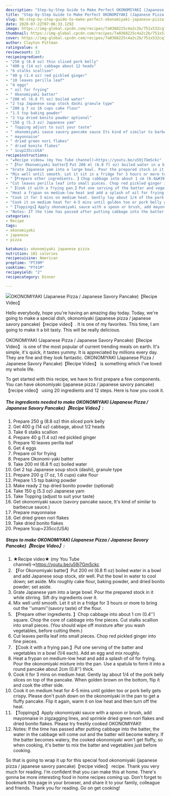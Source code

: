 ```yaml
---
description: "Step-by-Step Guide to Make Perfect OKONOMIYAKI (Japanese Pizza / Japanese Savory Pancake)【Recipe Video】"
title: "Step-by-Step Guide to Make Perfect OKONOMIYAKI (Japanese Pizza / Japanese Savory Pancake)【Recipe Video】"
slug: 96-step-by-step-guide-to-make-perfect-okonomiyaki-japanese-pizza-japanese-savory-pancakerecipe-video
date: 2020-07-22T07:06:33.129Z
image: https://img-global.cpcdn.com/recipes/7a0368225c4a2c2b/751x532cq70/okonomiyaki-japanese-pizza-japanese-savory-pancakerecipe-video-recipe-main-photo.jpg
thumbnail: https://img-global.cpcdn.com/recipes/7a0368225c4a2c2b/751x532cq70/okonomiyaki-japanese-pizza-japanese-savory-pancakerecipe-video-recipe-main-photo.jpg
cover: https://img-global.cpcdn.com/recipes/7a0368225c4a2c2b/751x532cq70/okonomiyaki-japanese-pizza-japanese-savory-pancakerecipe-video-recipe-main-photo.jpg
author: Clayton Pittman
ratingvalue: 4
reviewcount: 13
recipeingredient:
- "250 g (8.8 oz) thin sliced pork belly"
- "400 g (14 oz) cabbage about 12 heads"
- "6 stalks scallion"
- "40 g (1.4 oz) red pickled ginger"
- "10 leaves perilla leaf"
- "4 eggs"
- " oil for frying"
- " Okonomiyaki batter"
- "200 ml (6.8 fl oz) boiled water"
- "2 tsp Japanese soup stock dashi granule type"
- "200 g 7 oz 16 cups cake flour"
- "1.5 tsp baking powder"
- "2 tsp dried bonito powder optional"
- "150 g (5.3 oz) Japanese yam"
- " Topping adjust to suit your taste"
- " okonomiyaki sauce savory pancake sauce Its kind of similar to barbecue sauce"
- " mayonnaise"
- " dried green nori flakes"
- " dried bonito flakes"
- " 1cup235ccUSA"
recipeinstructions:
- "★Recipe video★ (my You Tube channel)→https://youtu.be/u59j7GmSckc"
- "【For Okonomiyaki batter】Put 200 ml (6.8 fl oz) boiled water in a bowl and add Japanese soup stock, stir well. Put the bowl in water to cool down; set aside. Mix roughly cake flour, baking powder, and dried bonito powder; set aside."
- "Grate Japanese yam into a large bowl. Pour the prepared stock in it while stirring. Sift dry ingredients over it."
- "Mix well until smooth. Let it sit in a fridge for 3 hours or more to bring out the &#39;&#39;umami&#39;&#39;(savory taste) of the flour."
- "【Prepare other ingredients. 】Chop cabbage into about 1 cm (0.4&#39;&#39;) square. Chop the core of cabbage into fine pieces. Cut stalks scallion into small pieces. (You should wipe off moisture after you wash vegetables, before cutting them.)"
- "Cut leaves perilla leaf into small pieces. Chop red pickled ginger into fine pieces."
- "【Cook it with a frying pan.】Put one serving of the batter and vegetables in a bowl (1/4 each). Add an egg and mix roughly."
- "Heat a frypan on medium-low heat and add a splash of oil for frying. Pour the okonomiyaki mixture into the pan. Use a spatula to form it into a round pancake about 2cm (0.8&#39;&#39;) thick."
- "Cook it for 3 mins on medium heat. Gently lay about 1/4 of the pork belly slices on top of the pancake. When golden brown on the bottom, flip it and cook the other side."
- "Cook it on medium heat for 4-5 mins until golden too or pork belly gets crispy. Please don&#39;t push down on the okonomiyaki in the pan to get a fluffy pancake. Flip it again, warm it on low heat and then turn off the heat."
- "【Toppings】Apply okonomiyaki sauce with a spoon or brush, add mayonnaise in zigzagging lines, and sprinkle dried green nori flakes and dried bonito flakes. Please try freshly cooked OKONOMIYAKI!"
- "Notes: If the time has passed after putting cabbage into the batter, the water in the cabbage will come out and the batter will become watery. If the batter becomes watery, the cooked okonomiyaki won&#39;t get fluffy, so when cooking, it&#39;s better to mix the batter and vegetables just before cooking."
categories:
- Recipe
tags:
- okonomiyaki
- japanese
- pizza

katakunci: okonomiyaki japanese pizza 
nutrition: 181 calories
recipecuisine: American
preptime: "PT39M"
cooktime: "PT41M"
recipeyield: "2"
recipecategory: Dinner

---
```



![OKONOMIYAKI (Japanese Pizza / Japanese Savory Pancake)【Recipe Video】](https://img-global.cpcdn.com/recipes/7a0368225c4a2c2b/751x532cq70/okonomiyaki-japanese-pizza-japanese-savory-pancakerecipe-video-recipe-main-photo.jpg)

Hello everybody, hope you're having an amazing day today. Today, we're going to make a special dish, okonomiyaki (japanese pizza / japanese savory pancake)【recipe video】. It is one of my favorites. This time, I am going to make it a bit tasty. This will be really delicious.

OKONOMIYAKI (Japanese Pizza / Japanese Savory Pancake)【Recipe Video】 is one of the most popular of current trending meals on earth. It's simple, it's quick, it tastes yummy. It is appreciated by millions every day. They are fine and they look fantastic. OKONOMIYAKI (Japanese Pizza / Japanese Savory Pancake)【Recipe Video】 is something which I've loved my whole life.




To get started with this recipe, we have to first prepare a few components. You can have okonomiyaki (japanese pizza / japanese savory pancake)【recipe video】 using 20 ingredients and 12 steps. Here is how you cook it.

<!--inarticleads1-->

##### The ingredients needed to make OKONOMIYAKI (Japanese Pizza / Japanese Savory Pancake)【Recipe Video】:

1. Prepare 250 g (8.8 oz) thin sliced pork belly
1. Get 400 g (14 oz) cabbage, about 1/2 heads
1. Take 6 stalks scallion
1. Prepare 40 g (1.4 oz) red pickled ginger
1. Prepare 10 leaves perilla leaf
1. Get 4 eggs
1. Prepare  oil for frying
1. Prepare  Okonomi-yaki batter
1. Take 200 ml (6.8 fl oz) boiled water
1. Get 2 tsp Japanese soup stock (dashi), granule type
1. Prepare 200 g (7 oz, 1.6 cups) cake flour
1. Prepare 1.5 tsp baking powder
1. Make ready 2 tsp dried bonito powder (optional)
1. Take 150 g (5.3 oz) Japanese yam
1. Take  Topping (adjust to suit your taste)
1. Get  okonomiyaki sauce (savory pancake sauce, It&#39;s kind of similar to barbecue sauce.)
1. Prepare  mayonnaise
1. Get  dried green nori flakes
1. Take  dried bonito flakes
1. Prepare  1cup=235cc(USA)




<!--inarticleads2-->

##### Steps to make OKONOMIYAKI (Japanese Pizza / Japanese Savory Pancake)【Recipe Video】:

1. ★Recipe video★ (my You Tube channel)→https://youtu.be/u59j7GmSckc
1. 【For Okonomiyaki batter】Put 200 ml (6.8 fl oz) boiled water in a bowl and add Japanese soup stock, stir well. Put the bowl in water to cool down; set aside. Mix roughly cake flour, baking powder, and dried bonito powder; set aside.
1. Grate Japanese yam into a large bowl. Pour the prepared stock in it while stirring. Sift dry ingredients over it.
1. Mix well until smooth. Let it sit in a fridge for 3 hours or more to bring out the &#39;&#39;umami&#39;&#39;(savory taste) of the flour.
1. 【Prepare other ingredients. 】Chop cabbage into about 1 cm (0.4&#39;&#39;) square. Chop the core of cabbage into fine pieces. Cut stalks scallion into small pieces. (You should wipe off moisture after you wash vegetables, before cutting them.)
1. Cut leaves perilla leaf into small pieces. Chop red pickled ginger into fine pieces.
1. 【Cook it with a frying pan.】Put one serving of the batter and vegetables in a bowl (1/4 each). Add an egg and mix roughly.
1. Heat a frypan on medium-low heat and add a splash of oil for frying. Pour the okonomiyaki mixture into the pan. Use a spatula to form it into a round pancake about 2cm (0.8&#39;&#39;) thick.
1. Cook it for 3 mins on medium heat. Gently lay about 1/4 of the pork belly slices on top of the pancake. When golden brown on the bottom, flip it and cook the other side.
1. Cook it on medium heat for 4-5 mins until golden too or pork belly gets crispy. Please don&#39;t push down on the okonomiyaki in the pan to get a fluffy pancake. Flip it again, warm it on low heat and then turn off the heat.
1. 【Toppings】Apply okonomiyaki sauce with a spoon or brush, add mayonnaise in zigzagging lines, and sprinkle dried green nori flakes and dried bonito flakes. Please try freshly cooked OKONOMIYAKI!
1. Notes: If the time has passed after putting cabbage into the batter, the water in the cabbage will come out and the batter will become watery. If the batter becomes watery, the cooked okonomiyaki won&#39;t get fluffy, so when cooking, it&#39;s better to mix the batter and vegetables just before cooking.




So that is going to wrap it up for this special food okonomiyaki (japanese pizza / japanese savory pancake)【recipe video】 recipe. Thank you very much for reading. I'm confident that you can make this at home. There's gonna be more interesting food in home recipes coming up. Don't forget to bookmark this page in your browser, and share it to your family, colleague and friends. Thank you for reading. Go on get cooking!
